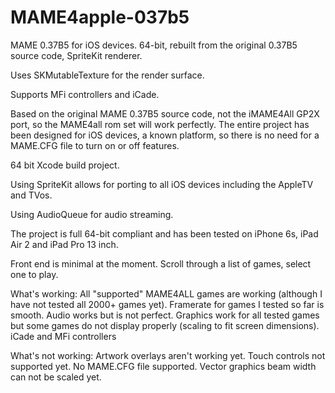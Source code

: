 # MAME4apple-037b5

MAME 0.37B5 for iOS devices. 64-bit, rebuilt from the original 0.37B5 source code, SpriteKit renderer.

Uses SKMutableTexture for the render surface.

Supports MFi controllers and iCade.

Based on the original MAME 0.37B5 source code, not the iMAME4All GP2X port, so the MAME4all rom set will work perfectly. The entire project has been designed for iOS devices, a known platform, so there is no need for a MAME.CFG file to turn on or off features.

64 bit Xcode build project.

Using SpriteKit allows for porting to all iOS devices including the AppleTV and TVos.

Using AudioQueue for audio streaming.

The project is full 64-bit compliant and has been tested on iPhone 6s, iPad Air 2 and iPad Pro 13 inch.

Front end is minimal at the moment. Scroll through a list of games, select one to play.

What's working:
All "supported" MAME4ALL games are working (although I have not tested all 2000+ games yet).
Framerate for games I tested so far is smooth.
Audio works but is not perfect.
Graphics work for all tested games but some games do not display properly (scaling to fit screen dimensions).
iCade and MFi controllers

What's not working:
Artwork overlays aren't working yet.
Touch controls not supported yet.
No MAME.CFG file supported.
Vector graphics beam width can not be scaled yet.
